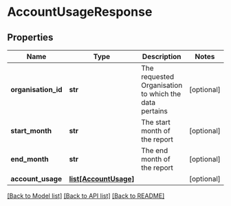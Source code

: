 # AccountUsageResponse

## Properties
Name | Type | Description | Notes
------------ | ------------- | ------------- | -------------
**organisation_id** | **str** | The requested Organisation to which the data pertains | [optional] 
**start_month** | **str** | The start month of the report | [optional] 
**end_month** | **str** | The end month of the report | [optional] 
**account_usage** | [**list[AccountUsage]**](AccountUsage.md) |  | [optional] 

[[Back to Model list]](../README.md#documentation-for-models) [[Back to API list]](../README.md#documentation-for-api-endpoints) [[Back to README]](../README.md)


